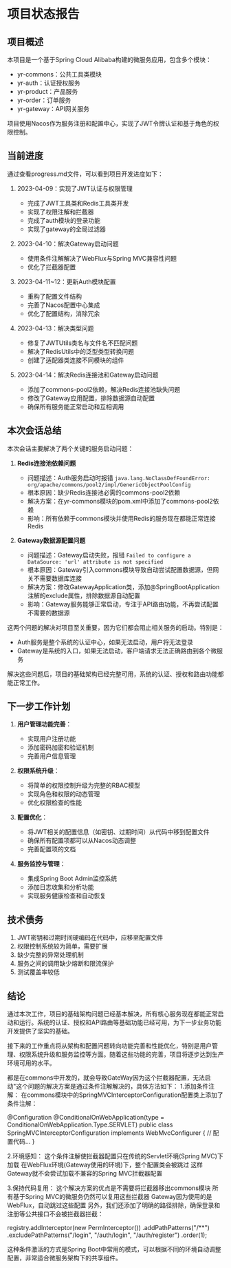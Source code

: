 # 项目状态报告

## 项目概述

本项目是一个基于Spring Cloud Alibaba构建的微服务应用，包含多个模块：
- yr-commons：公共工具类模块
- yr-auth：认证授权服务
- yr-product：产品服务
- yr-order：订单服务
- yr-gateway：API网关服务

项目使用Nacos作为服务注册和配置中心，实现了JWT令牌认证和基于角色的权限控制。

## 当前进度

通过查看progress.md文件，可以看到项目开发进度如下：

1. 2023-04-09：实现了JWT认证与权限管理
   - 完成了JWT工具类和Redis工具类开发
   - 实现了权限注解和拦截器
   - 完成了auth模块的登录功能
   - 实现了gateway的全局过滤器

2. 2023-04-10：解决Gateway启动问题
   - 使用条件注解解决了WebFlux与Spring MVC兼容性问题
   - 优化了拦截器配置

3. 2023-04-11~12：更新Auth模块配置
   - 重构了配置文件结构
   - 完善了Nacos配置中心集成
   - 优化了配置结构，消除冗余

4. 2023-04-13：解决类型问题
   - 修复了JWTUtils类名与文件名不匹配问题
   - 解决了RedisUtils中的泛型类型转换问题
   - 创建了适配器类连接不同模块的组件

5. 2023-04-14：解决Redis连接池和Gateway启动问题
   - 添加了commons-pool2依赖，解决Redis连接池缺失问题
   - 修改了Gateway应用配置，排除数据源自动配置
   - 确保所有服务能正常启动和互相调用

## 本次会话总结

本次会话主要解决了两个关键的服务启动问题：

1. **Redis连接池依赖问题**
   - 问题描述：Auth服务启动时报错 `java.lang.NoClassDefFoundError: org/apache/commons/pool2/impl/GenericObjectPoolConfig`
   - 根本原因：缺少Redis连接池必需的commons-pool2依赖
   - 解决方案：在yr-commons模块的pom.xml中添加了commons-pool2依赖
   - 影响：所有依赖于commons模块并使用Redis的服务现在都能正常连接Redis

2. **Gateway数据源配置问题**
   - 问题描述：Gateway启动失败，报错 `Failed to configure a DataSource: 'url' attribute is not specified`
   - 根本原因：Gateway引入commons模块导致自动尝试配置数据源，但网关不需要数据库连接
   - 解决方案：修改GatewayApplication类，添加@SpringBootApplication注解的exclude属性，排除数据源自动配置
   - 影响：Gateway服务能够正常启动，专注于API路由功能，不再尝试配置不需要的数据源

这两个问题的解决对项目至关重要，因为它们都会阻止相关服务的启动。特别是：
- Auth服务是整个系统的认证中心，如果无法启动，用户将无法登录
- Gateway是系统的入口，如果无法启动，客户端请求无法正确路由到各个微服务

解决这些问题后，项目的基础架构已经完整可用，系统的认证、授权和路由功能都能正常工作。

## 下一步工作计划

1. **用户管理功能完善**：
   - 实现用户注册功能
   - 添加密码加密和验证机制
   - 完善用户信息管理

2. **权限系统升级**：
   - 将简单的权限控制升级为完整的RBAC模型
   - 实现角色和权限的动态管理
   - 优化权限检查的性能

3. **配置优化**：
   - 将JWT相关的配置信息（如密钥、过期时间）从代码中移到配置文件
   - 确保所有配置项都可以从Nacos动态调整
   - 完善配置项的文档

4. **服务监控与管理**：
   - 集成Spring Boot Admin监控系统
   - 添加日志收集和分析功能
   - 实现服务健康检查和自动恢复

## 技术债务

1. JWT密钥和过期时间硬编码在代码中，应移至配置文件
2. 权限控制系统较为简单，需要扩展
3. 缺少完整的异常处理机制
4. 服务之间的调用缺少熔断和限流保护
5. 测试覆盖率较低

## 结论

通过本次工作，项目的基础架构问题已经基本解决，所有核心服务现在都能正常启动和运行。系统的认证、授权和API路由等基础功能已经可用，为下一步业务功能开发提供了坚实的基础。

接下来的工作重点将从架构和配置问题转向功能完善和性能优化，特别是用户管理、权限系统升级和服务监控等方面。随着这些功能的完善，项目将逐步达到生产环境可用的水平。 



都是在commons中开发的，就会导致GateWay因为这个拦截器配置，无法启动"这个问题的解决方案是通过条件注解解决的，具体方法如下：
1.添加条件注解：
在commons模块中的SpringMVCInterceptorConfiguration配置类上添加了条件注解：

   @Configuration
   @ConditionalOnWebApplication(type = ConditionalOnWebApplication.Type.SERVLET)
   public class SpringMVCInterceptorConfiguration implements WebMvcConfigurer {
       // 配置代码...
   }

2.环境感知：
这个条件注解使拦截器配置只在传统的Servlet环境(Spring MVC)下加载
在WebFlux环境(Gateway使用的环境)下，整个配置类会被跳过
这样Gateway就不会尝试加载不兼容的Spring MVC拦截器配置

3.保持代码复用：
这个解决方案的优点是不需要将拦截器移出commons模块
所有基于Spring MVC的微服务仍然可以复用这些拦截器
Gateway因为使用的是WebFlux，自动跳过这些配置
另外，我们还添加了明确的路径排除，确保登录和注册等公共接口不会被拦截器拦截：

registry.addInterceptor(new PermInterceptor())
        .addPathPatterns("/**")
        .excludePathPatterns("/login", "/auth/login", "/auth/register")
        .order(1);

这种条件激活的方式是Spring Boot中常用的模式，可以根据不同的环境自动调整配置，非常适合微服务架构下的共享组件。
